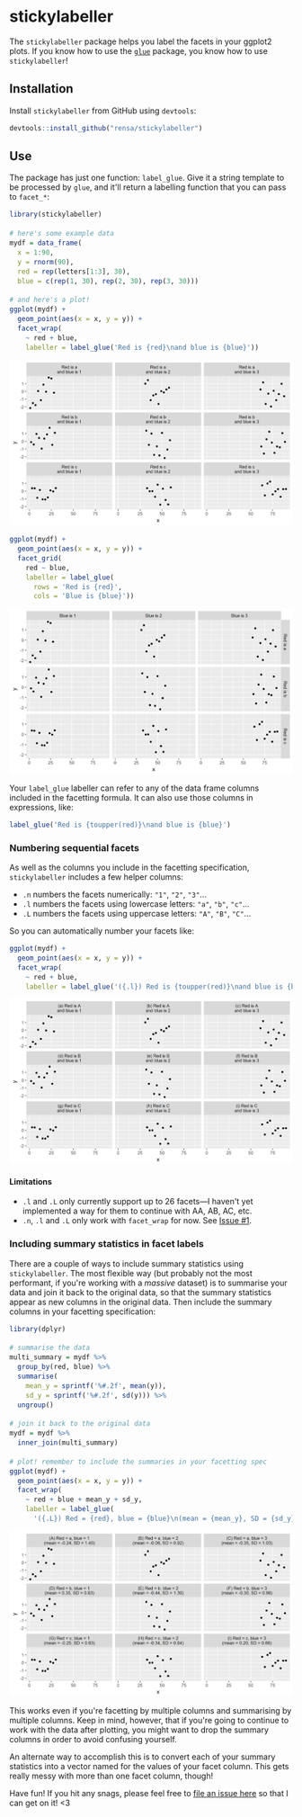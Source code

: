 # stickylabeller

The `stickylabeller` package helps you label the facets in your ggplot2 plots. If you know how to use the [`glue`](https://cran.r-project.org/web/packages/glue/index.html) package, you know how to use `stickylabeller`!

## Installation

Install `stickylabeller` from GitHub using `devtools`:

```r
devtools::install_github("rensa/stickylabeller")
```

## Use

The package has just one function: `label_glue`. Give it a string template to be processed by `glue`, and it'll return a labelling function that you can pass to `facet_*`:

```r
library(stickylabeller)

# here's some example data
mydf = data_frame(
  x = 1:90,
  y = rnorm(90),
  red = rep(letters[1:3], 30),
  blue = c(rep(1, 30), rep(2, 30), rep(3, 30)))

# and here's a plot!
ggplot(mydf) +
  geom_point(aes(x = x, y = y)) +
  facet_wrap(
    ~ red + blue,
    labeller = label_glue('Red is {red}\nand blue is {blue}'))
```

![facet_wrap labelled with two facet column values](man/figures/example1.png)

```r
ggplot(mydf) +
  geom_point(aes(x = x, y = y)) +
  facet_grid(
    red ~ blue,
    labeller = label_glue(
      rows = 'Red is {red}',
      cols = 'Blue is {blue}'))
```

![facet_grid labelled with one facet column value on each margin](man/figures/example2.png)

Your `label_glue` labeller can refer to any of the data frame columns included in the facetting formula. It can also use those columns in expressions, like:

```r
label_glue('Red is {toupper(red)}\nand blue is {blue}')
```

### Numbering sequential facets

As well as the columns you include in the facetting specification, `stickylabeller` includes a few helper columns:

- `.n` numbers the facets numerically: `"1"`, `"2"`, `"3"`...
- `.l` numbers the facets using lowercase letters: `"a"`, `"b"`, `"c"`...
- `.L` numbers the facets using uppercase letters: `"A"`, `"B"`, `"C"`...

So you can automatically number your facets like:

```r
ggplot(mydf) +
  geom_point(aes(x = x, y = y)) +
  facet_wrap(
    ~ red + blue,
    labeller = label_glue('({.l}) Red is {toupper(red)}\nand blue is {blue}'))
```

![facet_wrap labelled with two facet column values and numbered (a), (b), (c), ...](man/figures/example3.png)

#### Limitations

* `.l` and `.L` only currently support up to 26 facets—I haven't yet implemented a way for them to continue with AA, AB, AC, etc.
* `.n`, `.l` and `.L` only work with `facet_wrap` for now. See [Issue #1](https://github.com/rensa/stickylabeller/issues/1).

### Including summary statistics in facet labels

There are a couple of ways to include summary statistics using `stickylabeller`. The most flexible way (but probably not the most performant, if you're working with a _massive_ dataset) is to summarise your data and join it back to the original data, so that the summary statistics appear as new columns in the original data. Then include the summary columns in your facetting specification:

```r
library(dplyr)

# summarise the data
multi_summary = mydf %>%
  group_by(red, blue) %>%
  summarise(
    mean_y = sprintf('%#.2f', mean(y)),
    sd_y = sprintf('%#.2f', sd(y))) %>%
  ungroup()

# join it back to the original data
mydf = mydf %>%
  inner_join(multi_summary)

# plot! remember to include the summaries in your facetting spec
ggplot(mydf) +
  geom_point(aes(x = x, y = y)) +
  facet_wrap(
    ~ red + blue + mean_y + sd_y,
    labeller = label_glue(
      '({.L}) Red = {red}, blue = {blue}\n(mean = {mean_y}, SD = {sd_y})'))

```

![facet_wrap labelled with two facet column values and two summary statistics, each numbered (a), (b), (c), ...](man/figures/example4.png)

This works even if you're facetting by multiple columns and summarising by multiple columns. Keep in mind, however, that if you're going to continue to work with the data after plotting, you might want to drop the summary columns in order to avoid confusing yourself.

An alternate way to accomplish this is to convert each of your summary statistics into a vector named for the values of your facet column. This gets really messy with more than one facet column, though!

Have fun! If you hit any snags, please feel free to [file an issue here](https://github.com/rensa/stickylabeller/issues) so that I can get on it! <3
